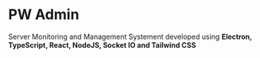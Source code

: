 # PW Admin

Server Monitoring and Management Systement developed using **Electron, TypeScript, React, NodeJS, Socket IO and Tailwind CSS** 



